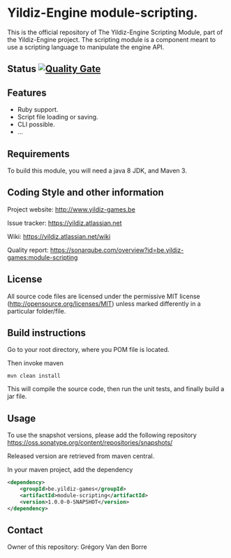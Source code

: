 # Yildiz-Engine module-scripting.

This is the official repository of The Yildiz-Engine Scripting Module, part of the Yildiz-Engine project.
The scripting module is a component meant to use a scripting language to manipulate the engine API.

## Status [![Quality Gate](https://www.sonarqube.com/api/badges/gate?key=be.yildiz-games:module-scripting)](https://sonarqube.com/overview?id=be.yildiz-games:module-scripting)

## Features

* Ruby support.
* Script file loading or saving.
* CLI possible.
* ...

## Requirements

To build this module, you will need a java 8 JDK, and Maven 3.

## Coding Style and other information

Project website:
http://www.yildiz-games.be

Issue tracker:
https://yildiz.atlassian.net

Wiki:
https://yildiz.atlassian.net/wiki

Quality report:
https://sonarqube.com/overview?id=be.yildiz-games:module-scripting

## License

All source code files are licensed under the permissive MIT license
(http://opensource.org/licenses/MIT) unless marked differently in a particular folder/file.

## Build instructions

Go to your root directory, where you POM file is located.

Then invoke maven

	mvn clean install

This will compile the source code, then run the unit tests, and finally build a jar file.

## Usage

To use the snapshot versions, please add the following repository
https://oss.sonatype.org/content/repositories/snapshots/

Released version are retrieved from maven central.

In your maven project, add the dependency

```xml
<dependency>
    <groupId>be.yildiz-games</groupId>
    <artifactId>module-scripting</artifactId>
    <version>1.0.0-0-SNAPSHOT</version>
</dependency>
```
## Contact
Owner of this repository: Grégory Van den Borre